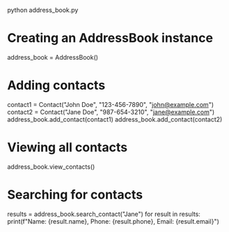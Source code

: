python address_book.py
# Creating an AddressBook instance
address_book = AddressBook()

# Adding contacts
contact1 = Contact("John Doe", "123-456-7890", "john@example.com")
contact2 = Contact("Jane Doe", "987-654-3210", "jane@example.com")
address_book.add_contact(contact1)
address_book.add_contact(contact2)

# Viewing all contacts
address_book.view_contacts()

# Searching for contacts
results = address_book.search_contact("Jane")
for result in results:
    print(f"Name: {result.name}, Phone: {result.phone}, Email: {result.email}")
